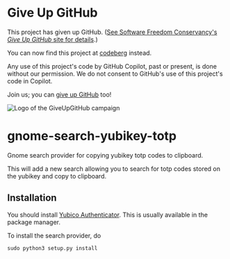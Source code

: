 <!--
SPDX-FileCopyrightText: 2020 Håvard Moen <post@haavard.name>

SPDX-License-Identifier: GPL-3.0-or-later
-->

# Give Up GitHub

This project has given up GitHub.  ([See Software Freedom Conservancy's *Give Up  GitHub* site for details](https://GiveUpGitHub.org).)

You can now find this project at [codeberg](https://codeberg.org/umglurf/gnome-search-yubikey-totp) instead.

Any use of this project's code by GitHub Copilot, past or present, is done without our permission.  We do not consent to GitHub's use of this project's code in Copilot.

Join us; you can [give up GitHub](https://GiveUpGitHub.org) too!

![Logo of the GiveUpGitHub campaign](https://sfconservancy.org/img/GiveUpGitHub.png)

# gnome-search-yubikey-totp
Gnome search provider for copying yubikey totp codes to clipboard.

This will add a new search allowing you to search for totp codes stored on the
yubikey and copy to clipboard.

## Installation
You should install [Yubico Authenticator](https://developers.yubico.com/yubioath-desktop/).
This is usually available in the package manager.

To install the search provider, do
```
sudo python3 setup.py install
```
